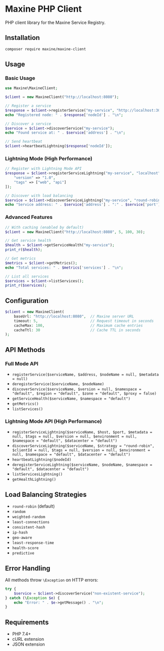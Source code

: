 # Maxine PHP Client

PHP client library for the Maxine Service Registry.

## Installation

```bash
composer require maxine/maxine-client
```

## Usage

### Basic Usage

```php
use Maxine\MaxineClient;

$client = new MaxineClient("http://localhost:8080");

// Register a service
$response = $client->registerService("my-service", "http://localhost:3000");
echo "Registered node: " . $response['nodeId'] . "\n";

// Discover a service
$service = $client->discoverService("my-service");
echo "Found service at: " . $service['address'] . "\n";

// Send heartbeat
$client->heartbeatLightning($response['nodeId']);
```

### Lightning Mode (High Performance)

```php
// Register with Lightning Mode API
$response = $client->registerServiceLightning("my-service", "localhost", 3000, [
    "version" => "1.0",
    "tags" => ["web", "api"]
]);

// Discover with load balancing
$service = $client->discoverServiceLightning("my-service", "round-robin");
echo "Service address: " . $service['address'] . ":" . $service['port'] . "\n";
```

### Advanced Features

```php
// With caching (enabled by default)
$client = new MaxineClient("http://localhost:8080", 5, 100, 30);

// Get service health
$health = $client->getServiceHealth("my-service");
print_r($health);

// Get metrics
$metrics = $client->getMetrics();
echo "Total services: " . $metrics['services'] . "\n";

// List all services
$services = $client->listServices();
print_r($services);
```

## Configuration

```php
$client = new MaxineClient(
    baseUrl: "http://localhost:8080",  // Maxine server URL
    timeout: 5,                        // Request timeout in seconds
    cacheMax: 100,                     // Maximum cache entries
    cacheTtl: 30                       // Cache TTL in seconds
);
```

## API Methods

### Full Mode API
- `registerService($serviceName, $address, $nodeName = null, $metadata = null)`
- `deregisterService($serviceName, $nodeName)`
- `discoverService($serviceName, $version = null, $namespace = "default", $region = "default", $zone = "default", $proxy = false)`
- `getServiceHealth($serviceName, $namespace = "default")`
- `getMetrics()`
- `listServices()`

### Lightning Mode API (High Performance)
- `registerServiceLightning($serviceName, $host, $port, $metadata = null, $tags = null, $version = null, $environment = null, $namespace = "default", $datacenter = "default")`
- `discoverServiceLightning($serviceName, $strategy = "round-robin", $clientId = null, $tags = null, $version = null, $environment = null, $namespace = "default", $datacenter = "default")`
- `heartbeatLightning($nodeId)`
- `deregisterServiceLightning($serviceName, $nodeName, $namespace = "default", $datacenter = "default")`
- `listServicesLightning()`
- `getHealthLightning()`

## Load Balancing Strategies

- `round-robin` (default)
- `random`
- `weighted-random`
- `least-connections`
- `consistent-hash`
- `ip-hash`
- `geo-aware`
- `least-response-time`
- `health-score`
- `predictive`

## Error Handling

All methods throw `\Exception` on HTTP errors:

```php
try {
    $service = $client->discoverService("non-existent-service");
} catch (\Exception $e) {
    echo "Error: " . $e->getMessage() . "\n";
}
```

## Requirements

- PHP 7.4+
- cURL extension
- JSON extension